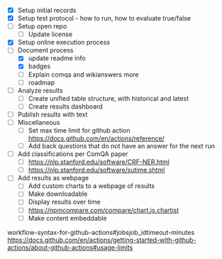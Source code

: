 - [X] Setup initial records
- [X] Setup test protocol - how to run, how to evaluate true/false
- [ ] Setup open repo
  - [ ] Update license
- [X] Setup online execution process
- [ ] Document process
  - [X] update readme info
  - [X] badges
  - [ ] Explain comqa and wikianswers more
  - [ ] roadmap
- [ ] Analyze results
  - [ ] Create unified table structure, with historical and latest
  - [ ] Create results dashboard
- [ ] Publish results with text
- [ ] Miscellaneous
  - [ ] Set max time limit for github action https://docs.github.com/en/actions/reference/
  - [ ] Add back questions that do not have an answer for the next run
- [ ] Add classifications per ComQA paper
  - [ ] https://nlp.stanford.edu/software/CRF-NER.html
  - [ ] https://nlp.stanford.edu/software/sutime.shtml
- [ ] Add results as webpage
  - [ ] Add custom charts to a webpage of results
  - [ ] Make downloadable
  - [ ] Display results over time
  - [ ] https://npmcompare.com/compare/chart.js,chartist
  - [ ] Make content embeddable

workflow-syntax-for-github-actions#jobsjob_idtimeout-minutes
https://docs.github.com/en/actions/getting-started-with-github-actions/about-github-actions#usage-limits